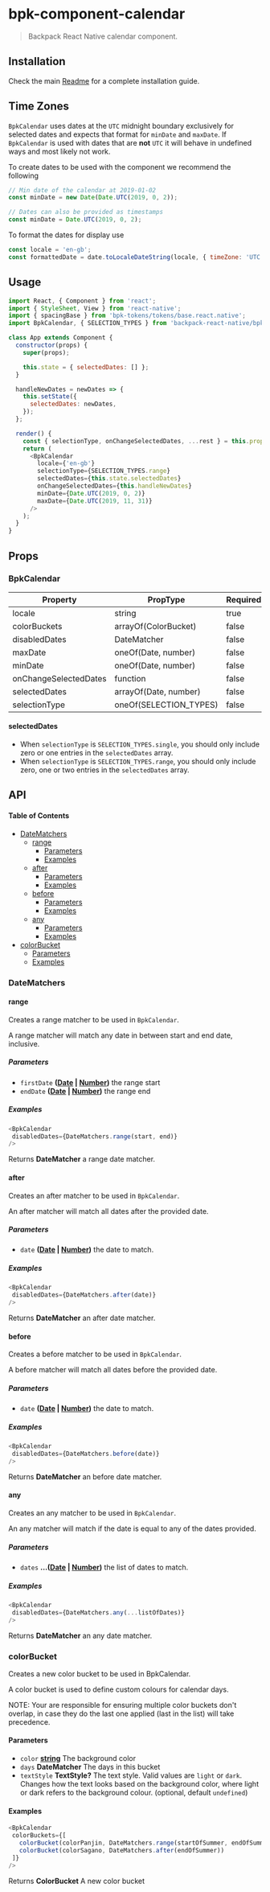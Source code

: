 # bpk-component-calendar

> Backpack React Native calendar component.

## Installation

Check the main [Readme](https://github.com/skyscanner/backpack-react-native#usage) for a complete installation guide.

## Time Zones

`BpkCalendar` uses dates at the `UTC` midnight boundary exclusively for selected dates and expects that format for `minDate` and `maxDate`. If `BpkCalendar` is used with dates that are **not** `UTC` it will behave in undefined ways and most likely not work.

To create dates to be used with the component we recommend the following

```javascript
// Min date of the calendar at 2019-01-02
const minDate = new Date(Date.UTC(2019, 0, 2));

// Dates can also be provided as timestamps
const minDate = Date.UTC(2019, 0, 2);
```

To format the dates for display use

```javascript
const locale = 'en-gb';
const formattedDate = date.toLocaleDateString(locale, { timeZone: 'UTC' });
```

## Usage

```js
import React, { Component } from 'react';
import { StyleSheet, View } from 'react-native';
import { spacingBase } from 'bpk-tokens/tokens/base.react.native';
import BpkCalendar, { SELECTION_TYPES } from 'backpack-react-native/bpk-component-calendar';

class App extends Component {
  constructor(props) {
    super(props);

    this.state = { selectedDates: [] };
  }

  handleNewDates = newDates => {
    this.setState({
      selectedDates: newDates,
    });
  };

  render() {
    const { selectionType, onChangeSelectedDates, ...rest } = this.props;
    return (
      <BpkCalendar
        locale={'en-gb'}
        selectionType={SELECTION_TYPES.range}
        selectedDates={this.state.selectedDates}
        onChangeSelectedDates={this.handleNewDates}
        minDate={Date.UTC(2019, 0, 2)}
        maxDate={Date.UTC(2019, 11, 31)}
      />
    );
  }
}
```

## Props

### BpkCalendar

| Property              | PropType               | Required | Default Value          |
| --------------------- | ---------------------- | -------- | ---------------------- |
| locale                | string                 | true     | -                      |
| colorBuckets          | arrayOf(ColorBucket)   | false    | undefined              |
| disabledDates         | DateMatcher            | false    | null                   |
| maxDate               | oneOf(Date, number)    | false    | today + 1 year         |
| minDate               | oneOf(Date, number)    | false    | today                  |
| onChangeSelectedDates | function               | false    | null                   |
| selectedDates         | arrayOf(Date, number)  | false    | \[]                    |
| selectionType         | oneOf(SELECTION_TYPES) | false    | SELECTION_TYPES.single |

#### selectedDates

-   When `selectionType` is `SELECTION_TYPES.single`, you should only include zero or one entries in the `selectedDates` array.
-   When `selectionType` is `SELECTION_TYPES.range`, you should only include zero, one or two entries in the `selectedDates` array.

## API

<!-- Generated by documentation.js. Update this documentation by updating the source code. -->

#### Table of Contents

-   [DateMatchers](#datematchers)
    -   [range](#range)
        -   [Parameters](#parameters)
        -   [Examples](#examples)
    -   [after](#after)
        -   [Parameters](#parameters-1)
        -   [Examples](#examples-1)
    -   [before](#before)
        -   [Parameters](#parameters-2)
        -   [Examples](#examples-2)
    -   [any](#any)
        -   [Parameters](#parameters-3)
        -   [Examples](#examples-3)
-   [colorBucket](#colorbucket)
    -   [Parameters](#parameters-4)
    -   [Examples](#examples-4)

### DateMatchers

#### range

Creates a range matcher to be used in `BpkCalendar`.

A range matcher will match any date in between start and end date, inclusive.

##### Parameters

-   `firstDate` **([Date](https://developer.mozilla.org/docs/Web/JavaScript/Reference/Global_Objects/Date) \| [Number](https://developer.mozilla.org/docs/Web/JavaScript/Reference/Global_Objects/Number))** the range start
-   `endDate` **([Date](https://developer.mozilla.org/docs/Web/JavaScript/Reference/Global_Objects/Date) \| [Number](https://developer.mozilla.org/docs/Web/JavaScript/Reference/Global_Objects/Number))** the range end

##### Examples

```javascript
<BpkCalendar
 disabledDates={DateMatchers.range(start, end)}
/>
```

Returns **DateMatcher** a range date matcher.

#### after

Creates an after matcher to be used in `BpkCalendar`.

An after matcher will match all dates after the provided date.

##### Parameters

-   `date` **([Date](https://developer.mozilla.org/docs/Web/JavaScript/Reference/Global_Objects/Date) \| [Number](https://developer.mozilla.org/docs/Web/JavaScript/Reference/Global_Objects/Number))** the date to match.

##### Examples

```javascript
<BpkCalendar
 disabledDates={DateMatchers.after(date)}
/>
```

Returns **DateMatcher** an after date matcher.

#### before

Creates a before matcher to be used in `BpkCalendar`.

A before matcher will match all dates before the provided date.

##### Parameters

-   `date` **([Date](https://developer.mozilla.org/docs/Web/JavaScript/Reference/Global_Objects/Date) \| [Number](https://developer.mozilla.org/docs/Web/JavaScript/Reference/Global_Objects/Number))** the date to match.

##### Examples

```javascript
<BpkCalendar
 disabledDates={DateMatchers.before(date)}
/>
```

Returns **DateMatcher** an before date matcher.

#### any

Creates an any matcher to be used in `BpkCalendar`.

An any matcher will match if the date is equal to any of the dates provided.

##### Parameters

-   `dates` **...([Date](https://developer.mozilla.org/docs/Web/JavaScript/Reference/Global_Objects/Date) \| [Number](https://developer.mozilla.org/docs/Web/JavaScript/Reference/Global_Objects/Number))** the list of dates to match.

##### Examples

```javascript
<BpkCalendar
 disabledDates={DateMatchers.any(...listOfDates)}
/>
```

Returns **DateMatcher** an any date matcher.

### colorBucket

Creates a new color bucket to be used in BpkCalendar.

A color bucket is used to define custom colours for calendar days.

NOTE: Your are responsible for ensuring multiple color buckets don't
overlap, in case they do the last one applied (last in the list) will
take precedence.

#### Parameters

-   `color` **[string](https://developer.mozilla.org/docs/Web/JavaScript/Reference/Global_Objects/String)** The background color
-   `days` **DateMatcher** The days in this bucket
-   `textStyle` **TextStyle?** The text style. Valid values are `light` or `dark`.
       Changes how the text looks based on the background color, where light or dark refers
       to the background colour. (optional, default `undefined`)

#### Examples

```javascript
<BpkCalendar
 colorBuckets={[
   colorBucket(colorPanjin, DateMatchers.range(startOfSummer, endOfSummer)),
   colorBucket(colorSagano, DateMatchers.after(endOfSummer))
 ]}
/>
```

Returns **ColorBucket** A new color bucket
